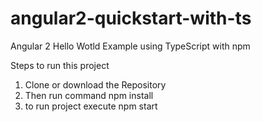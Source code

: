 # angular2-quickstart-with-ts
Angular 2 Hello Wotld Example using TypeScript with npm

Steps to run this project

1. Clone or download the Repository
2. Then run command npm install
3. to run project execute npm start
